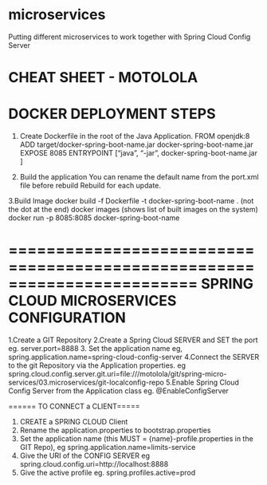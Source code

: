 # microservices
Putting different microservices to work together with Spring Cloud Config Server

CHEAT SHEET - MOTOLOLA
======================================================
DOCKER DEPLOYMENT STEPS
======================================================

1. Create Dockerfile in the root of the Java Application.
         FROM openjdk:8
         ADD target/docker-spring-boot-name.jar  docker-spring-boot-name.jar
         EXPOSE 8085
         ENTRYPOINT [“java”, “-jar”, docker-spring-boot-name.jar ]

2. Build the application
    You can rename the default name from the port.xml file before rebuild
     Rebuild for each update.

3.Build Image
  docker build -f Dockerfile -t docker-spring-boot-name  . (not the dot at the end)
  docker images (shows list of built images on the system)
  docker run -p 8085:8085 docker-spring-boot-name

========================================================================
SPRING CLOUD MICROSERVICES CONFIGURATION
===============================================================

1.Create a GIT Repository
2.Create a Spring Cloud SERVER and SET the port eg. server.port=8888
3. Set the application name eg,
spring.application.name=spring-cloud-config-server
4.Connect the SERVER to the git Repository via the Application properties. eg spring.cloud.config.server.git.uri=file:///motolola/git/spring-micro-services/03.microservices/git-localconfig-repo
5.Enable Spring Cloud Config Server from the Application class eg. @EnableConfigServer

 ====== TO CONNECT a CLIENT=====

1. CREATE a SPRING CLOUD Client
2. Rename the application.properties to bootstrap.properties 
3. Set the application name (this MUST = {name}-profile.properties in the GIT Repo), eg spring.application.name=limits-service
4. Give the URI of the CONFIG SERVER eg spring.cloud.config.uri=http://localhost:8888
5. Give the active profile eg. spring.profiles.active=prod

